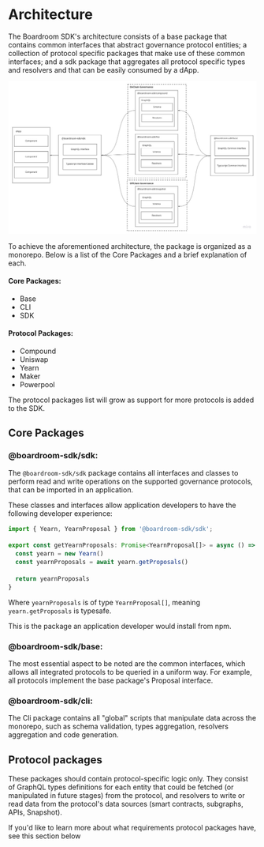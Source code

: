 # Architecture

The Boardroom SDK's architecture consists of a base package that contains common interfaces that abstract governance protocol entities; a collection of protocol specific packages that make use of these common interfaces; and a sdk package that aggregates all protocol specific types and resolvers and that can be easily consumed by a dApp.

![](../.gitbook/assets/boardroom-sdk-5-.jpg)

To achieve the aforementioned architecture, the package is organized as a monorepo. Below is a list of the Core Packages and a brief explanation of each.

#### **Core Packages**:

* Base
* CLI
* SDK

#### **Protocol Packages**:

* Compound
* Uniswap
* Yearn
* Maker
* Powerpool

The protocol packages list will grow as support for more protocols is added to the SDK.

## Core Packages

### @boardroom-sdk/sdk:

The `@boardroom-sdk/sdk` package contains all interfaces and classes to perform read and write operations on the supported governance protocols, that can be imported in an application.

These classes and interfaces allow application developers to have the following developer experience:

```typescript
import { Yearn, YearnProposal } from '@boardroom-sdk/sdk';

export const getYearnProposals: Promise<YearnProposal[]> = async () => {
  const yearn = new Yearn()
  const yearnProposals = await yearn.getProposals()

  return yearnProposals
}
```

Where `yearnProposals` is of type `YearnProposal[]`, meaning `yearn.getProposals` is typesafe.

This is the package an application developer would install from npm.

### @boardroom-sdk/base:

The most essential aspect to be noted are the common interfaces, which allows all integrated protocols to be queried in a uniform way. For example, all protocols implement the base package's Proposal interface.

### @boardroom-sdk/cli:

The Cli package contains all "global" scripts that manipulate data across the monorepo, such as schema validation, types aggregation, resolvers aggregation and code generation.

## Protocol packages

These packages should contain protocol-specific logic only. They consist of GraphQL types definitions for each entity that could be fetched \(or manipulated in future stages\) from the protocol, and resolvers to write or read data from the protocol's data sources \(smart contracts, subgraphs, APIs, Snapshot\).

If you'd like to learn more about what requirements protocol packages have, see this section below

